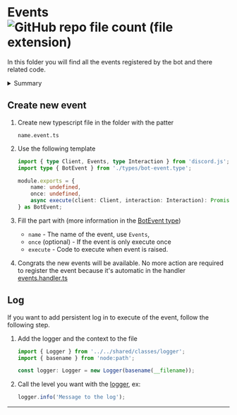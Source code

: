 # Events ![GitHub repo file count (file extension)](https://img.shields.io/github/directory-file-count/Glassait/FOLD_Bot/src%2Fmodule%2Ffeature%2Fevents?type=file&extension=ts&style=flat-square&label=Events)

In this folder you will find all the events registered by the bot and there related code.

<details>
   <summary>Summary</summary>

-   [Create new event](#create-new-event)
-   [Log](#log)

</details>

## Create new event

1. Create new typescript file in the folder with the patter
    ```text
    name.event.ts
    ```
2. Use the following template

    ```typescript
    import { type Client, Events, type Interaction } from 'discord.js';
    import type { BotEvent } from './types/bot-event.type';

    module.exports = {
        name: undefined,
        once: undefined,
        async execute(client: Client, interaction: Interaction): Promise<void> {},
    } as BotEvent;
    ```

3. Fill the part with (more information in the [BotEvent type](./types/bot-event.type.ts))
    - `name` - The name of the event, use `Events`,
    - `once` (optional) - If the event is only execute once
    - `execute` - Code to execute when event is raised.
4. Congrats the new events will be available. No more action are required to register the event because it's automatic in the handler [events.handler.ts](../handlers/events.handler.ts)

## Log

If you want to add persistent log in to execute of the event, follow the following step.

1. Add the logger and the context to the file

    ```typescript
    import { Logger } from '../../shared/classes/logger';
    import { basename } from 'node:path';

    const logger: Logger = new Logger(basename(__filename));
    ```

2. Call the level you want with the [logger](../../shared/utils/logger.ts), ex:
    ```typescript
    logger.info('Message to the log');
    ```

---
